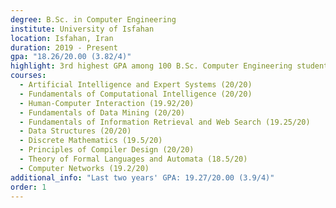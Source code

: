 ```yaml
---
degree: B.Sc. in Computer Engineering
institute: University of Isfahan
location: Isfahan, Iran
duration: 2019 - Present
gpa: "18.26/20.00 (3.82/4)"
highlight: 3rd highest GPA among 100 B.Sc. Computer Engineering students (class of 2023)
courses:
  - Artificial Intelligence and Expert Systems (20/20)
  - Fundamentals of Computational Intelligence (20/20)
  - Human-Computer Interaction (19.92/20)
  - Fundamentals of Data Mining (20/20)
  - Fundamentals of Information Retrieval and Web Search (19.25/20)
  - Data Structures (20/20)
  - Discrete Mathematics (19.5/20)
  - Principles of Compiler Design (20/20)
  - Theory of Formal Languages and Automata (18.5/20)
  - Computer Networks (19.2/20)
additional_info: "Last two years' GPA: 19.27/20.00 (3.9/4)"
order: 1
---
```

